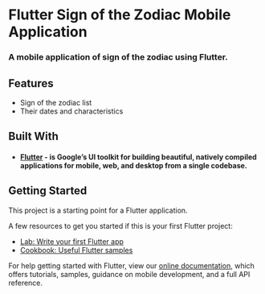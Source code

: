 # Flutter Sign of the Zodiac Mobile Application
### A mobile application of sign of the zodiac using Flutter.
## Features
- Sign of the zodiac list
- Their dates and characteristics
## Built With
- #### [Flutter](https://flutter.dev) - is Google’s UI toolkit for building beautiful, natively compiled applications for mobile, web, and desktop from a single codebase.

## Getting Started

This project is a starting point for a Flutter application.

A few resources to get you started if this is your first Flutter project:

- [Lab: Write your first Flutter app](https://flutter.dev/docs/get-started/codelab)
- [Cookbook: Useful Flutter samples](https://flutter.dev/docs/cookbook)

For help getting started with Flutter, view our
[online documentation](https://flutter.dev/docs), which offers tutorials,
samples, guidance on mobile development, and a full API reference.
